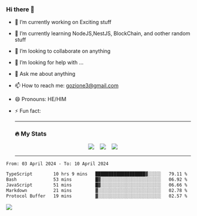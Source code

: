 ### Hi there 👋

<!--
**charlieScript/charlieScript** is a ✨ _special_ ✨ repository because its `README.md` (this file) appears on your GitHub profile.

Here are some ideas to get you started: -->

- 🔭 I’m currently working on Exciting stuff
- 🌱 I’m currently learning NodeJS,NestJS, BlockChain, and oother random stuff
- 👯 I’m looking to collaborate on anything
- 🤔 I’m looking for help with ...
- 💬 Ask me about anything
- 📫 How to reach me: gozione3@gmail.com
- 😄 Pronouns: HE/HIM
- ⚡ Fun fact:


  ---

  ### :fire: My Stats

  <div id="stats" align="center">
  <img src="http://github-readme-streak-stats.herokuapp.com?user=charlieScript&theme=dark&date_format=M%20j%5B%2C%20Y%5D" />&nbsp;&nbsp;&nbsp;
  <img src="https://github-readme-stats.vercel.app/api/top-langs/?username=charlieScript&layout=compact&theme=vision-friendly-dark"/>&nbsp;&nbsp;&nbsp;
  <img src="https://github-readme-stats.vercel.app/api?username=charlieScript&show_icons=true&theme=radical"/>
  </div>

  ---



<!--START_SECTION:waka-->

```txt
From: 03 April 2024 - To: 10 April 2024

TypeScript        10 hrs 9 mins   ███████████████████▓░░░░░   79.11 %
Bash              53 mins         █▓░░░░░░░░░░░░░░░░░░░░░░░   06.92 %
JavaScript        51 mins         █▓░░░░░░░░░░░░░░░░░░░░░░░   06.66 %
Markdown          21 mins         ▓░░░░░░░░░░░░░░░░░░░░░░░░   02.78 %
Protocol Buffer   19 mins         ▓░░░░░░░░░░░░░░░░░░░░░░░░   02.57 %
```

<!--END_SECTION:waka-->
![](https://komarev.com/ghpvc/?username=charlieScript)
